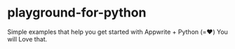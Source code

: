 # playground-for-python
Simple examples that help you get started with Appwrite + Python (=❤️)
You will Love that.
